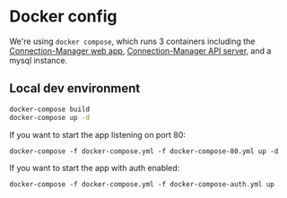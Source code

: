 # Docker config

We're using `docker compose`, which runs 3 containers including the [Connection-Manager web app](https://github.com/modusbox/connection-manager-ui), [Connection-Manager API server](../server), and a mysql instance.


## Local dev environment

```bash
docker-compose build
docker-compose up -d
```

If you want to start the app listening on port 80:

`docker-compose -f docker-compose.yml -f docker-compose-80.yml up -d`

If you want to start the app with auth enabled:

`docker-compose -f docker-compose.yml -f docker-compose-auth.yml up`
